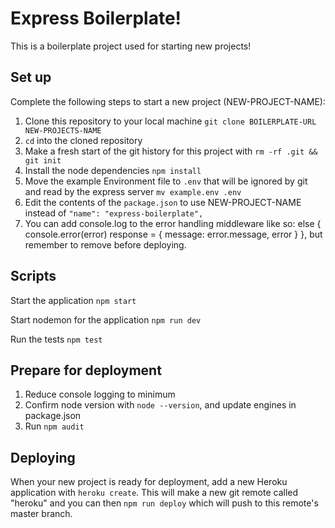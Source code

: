 # Express Boilerplate!

This is a boilerplate project used for starting new projects!

## Set up

Complete the following steps to start a new project (NEW-PROJECT-NAME):

1. Clone this repository to your local machine `git clone BOILERPLATE-URL NEW-PROJECTS-NAME`
2. `cd` into the cloned repository
3. Make a fresh start of the git history for this project with `rm -rf .git && git init`
4. Install the node dependencies `npm install`
5. Move the example Environment file to `.env` that will be ignored by git and read by the express server `mv example.env .env`
6. Edit the contents of the `package.json` to use NEW-PROJECT-NAME instead of `"name": "express-boilerplate",`
7. You can add console.log to the error handling middleware like so: else {
        console.error(error)
        response = { message: error.message, error }
    },  but remember to remove before deploying.

## Scripts

Start the application `npm start`

Start nodemon for the application `npm run dev`

Run the tests `npm test`

## Prepare for deployment

1. Reduce console logging to minimum
2. Confirm node version with `node --version`, and update engines in package.json
3. Run `npm audit`

## Deploying

When your new project is ready for deployment, add a new Heroku application with `heroku create`. This will make a new git remote called "heroku" and you can then `npm run deploy` which will push to this remote's master branch.